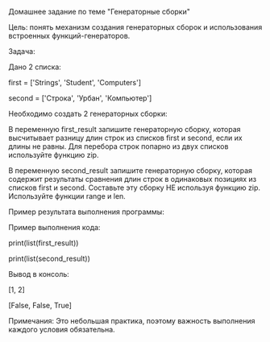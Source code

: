 Домашнее задание по теме "Генераторные сборки"

Цель: понять механизм создания генераторных сборок и использования встроенных функций-генераторов.

Задача:

Дано 2 списка:

first = ['Strings', 'Student', 'Computers']

second = ['Строка', 'Урбан', 'Компьютер']

Необходимо создать 2 генераторных сборки:

В переменную first_result запишите генераторную сборку, которая высчитывает разницу длин строк из списков first и second, если их длины не равны. Для перебора строк попарно из двух списков используйте функцию zip.

В переменную second_result запишите генераторную сборку, которая содержит результаты сравнения длин строк в одинаковых позициях из списков first и second. Составьте эту сборку НЕ используя функцию zip. Используйте функции range и len.

Пример результата выполнения программы:

Пример выполнения кода:

print(list(first_result))

print(list(second_result))

Вывод в консоль:

[1, 2]

[False, False, True]

Примечания:
Это небольшая практика, поэтому важность выполнения каждого условия обязательна.
